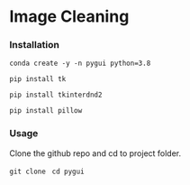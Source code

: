 # Image Cleaning

### Installation

`conda create -y -n pygui python=3.8`

`pip install tk`

`pip install tkinterdnd2`

`pip install pillow`

### Usage

Clone the github repo and cd to project folder.

`git clone `
`cd pygui`